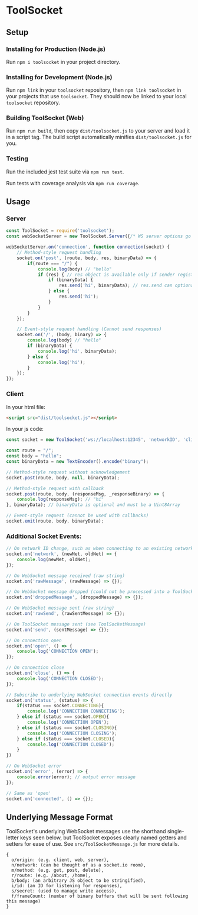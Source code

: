 # ToolSocket

## Setup

### Installing for Production (Node.js)
Run `npm i toolsocket` in your project directory.

### Installing for Development (Node.js)
Run `npm link` in your `toolsocket` repository, then `npm link toolsocket` in your projects
that use `toolsocket`. They should now be linked to your local `toolsocket` repository.

### Building ToolSocket (Web)
Run `npm run build`, then copy `dist/toolsocket.js` to your server and load it in a script tag.
The build script automatically minifies `dist/toolsocket.js` for you.

### Testing
Run the included jest test suite via `npm run test`.

Run tests with coverage analysis via `npm run coverage`.

## Usage

### Server
```javascript
const ToolSocket = require('toolsocket');
const webSocketServer = new ToolSocket.Server({/* WS server options go here */});

webSocketServer.on('connection', function connection(socket) {
    // Method-style request handling
    socket.on('post', (route, body, res, binaryData) => {
        if(route === "/") {
            console.log(body) // "hello"
            if (res) { // res object is available only if sender registered a callback
                if (binaryData) {
                    res.send('hi', binaryData); // res.send can optionally send binaryData (Uint8Array) as well
                } else {
                    res.send('hi');
                }
            }
        }
    });

    // Event-style request handling (Cannot send responses)
    socket.on('/', (body, binary) => {
        console.log(body) // "hello"
        if (binaryData) {
            console.log('hi', binaryData);
        } else {
            console.log('hi');
        }
    });
});
```

### Client
In your html file:
```html
<script src="dist/toolsocket.js"></script>
```

In your js code:
```javascript
const socket = new ToolSocket('ws://localhost:12345', 'networkID', 'client');

const route = "/";
const body = "hello";
const binaryData = new TextEncoder().encode("binary");

// Method-style request without acknowledgement
socket.post(route, body, null, binaryData);

// Method-style request with callback
socket.post(route, body, (responseMsg, _responseBinary) => {
    console.log(responseMsg); // "hi"
}, binaryData); // binaryData is optional and must be a Uint8Array

// Event-style request (cannot be used with callbacks)
socket.emit(route, body, binaryData);
```

### Additional Socket Events:

```javascript
// On network ID change, such as when connecting to an existing network
socket.on('network', (newNet, oldNet) => {
    console.log(newNet, oldNet);
});

// On WebSocket message received (raw string)
socket.on('rawMessage', (rawMessage) => {});

// On WebSocket message dropped (could not be processed into a ToolSocketMessage)
socket.on('droppedMessage', (droppedMessage) => {});

// On WebSocket message sent (raw string)
socket.on('rawSend', (rawSentMessage) => {});

// On ToolSocket message sent (see ToolSocketMessage)
socket.on('send', (sentMessage) => {});

// On connection open
socket.on('open', () => {
    console.log('CONNECTION OPEN');
});

// On connection close
socket.on('close', () => {
    console.log('CONNECTION CLOSED');
});

// Subscribe to underlying WebSocket connection events directly
socket.on('status', (status) => {
    if(status === socket.CONNECTING){
        console.log('CONNECTION CONNECTING');
    } else if (status === socket.OPEN){
        console.log('CONNECTION OPEN');
    } else if (status === socket.CLOSING){
        console.log('CONNECTION CLOSING');
    } else if (status === socket.CLOSED){
        console.log('CONNECTION CLOSED');
    }
})

// On WebSocket error
socket.on('error', (error) => {
    console.error(error); // output error message
});

// Same as 'open'
socket.on('connected', () => {});
```

## Underlying Message Format
ToolSocket's underlying WebSocket messages use the shorthand single-letter keys seen below, but ToolSocket exposes
clearly named getters and setters for ease of use. See `src/ToolSocketMessage.js` for more details.

```
{
  o/origin: (e.g. client, web, server),
  n/network: (can be thought of as a socket.io room),
  m/method: (e.g. get, post, delete),
  r/route: (e.g. /about, /home),
  b/body: (an arbitrary JS object to be stringified),
  i/id: (an ID for listening for responses),
  s/secret: (used to manage write access),
  f/frameCount: (number of binary buffers that will be sent following this message)
}
```
